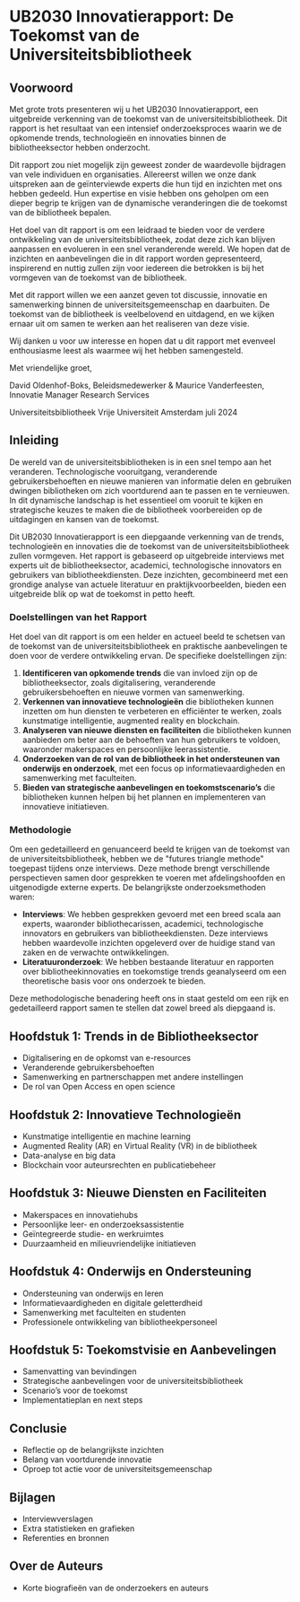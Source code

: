 # UB2030 Innovatierapport: De Toekomst van de Universiteitsbibliotheek

## Voorwoord
Met grote trots presenteren wij u het UB2030 Innovatierapport, een uitgebreide verkenning van de toekomst van de universiteitsbibliotheek. Dit rapport is het resultaat van een intensief onderzoeksproces waarin we de opkomende trends, technologieën en innovaties binnen de bibliotheeksector hebben onderzocht.

Dit rapport zou niet mogelijk zijn geweest zonder de waardevolle bijdragen van vele individuen en organisaties. Allereerst willen we onze dank uitspreken aan de geïnterviewde experts die hun tijd en inzichten met ons hebben gedeeld. Hun expertise en visie hebben ons geholpen om een dieper begrip te krijgen van de dynamische veranderingen die de toekomst van de bibliotheek bepalen.

Het doel van dit rapport is om een leidraad te bieden voor de verdere ontwikkeling van de universiteitsbibliotheek, zodat deze zich kan blijven aanpassen en evolueren in een snel veranderende wereld. We hopen dat de inzichten en aanbevelingen die in dit rapport worden gepresenteerd, inspirerend en nuttig zullen zijn voor iedereen die betrokken is bij het vormgeven van de toekomst van de bibliotheek.

Met dit rapport willen we een aanzet geven tot discussie, innovatie en samenwerking binnen de universiteitsgemeenschap en daarbuiten. De toekomst van de bibliotheek is veelbelovend en uitdagend, en we kijken ernaar uit om samen te werken aan het realiseren van deze visie.

Wij danken u voor uw interesse en hopen dat u dit rapport met evenveel enthousiasme leest als waarmee wij het hebben samengesteld.

Met vriendelijke groet,


David Oldenhof-Boks, Beleidsmedewerker
&
Maurice Vanderfeesten, Innovatie Manager Research Services

Universiteitsbibliotheek Vrije Universiteit Amsterdam
juli 2024



## Inleiding

De wereld van de universiteitsbibliotheken is in een snel tempo aan het veranderen. Technologische vooruitgang, veranderende gebruikersbehoeften en nieuwe manieren van informatie delen en gebruiken dwingen bibliotheken om zich voortdurend aan te passen en te vernieuwen. In dit dynamische landschap is het essentieel om vooruit te kijken en strategische keuzes te maken die de bibliotheek voorbereiden op de uitdagingen en kansen van de toekomst.

Dit UB2030 Innovatierapport is een diepgaande verkenning van de trends, technologieën en innovaties die de toekomst van de universiteitsbibliotheek zullen vormgeven. Het rapport is gebaseerd op uitgebreide interviews met experts uit de bibliotheeksector, academici, technologische innovators en gebruikers van bibliotheekdiensten. Deze inzichten, gecombineerd met een grondige analyse van actuele literatuur en praktijkvoorbeelden, bieden een uitgebreide blik op wat de toekomst in petto heeft.

### Doelstellingen van het Rapport

Het doel van dit rapport is om een helder en actueel beeld te schetsen van de toekomst van de universiteitsbibliotheek en praktische aanbevelingen te doen voor de verdere ontwikkeling ervan. De specifieke doelstellingen zijn:

1. **Identificeren van opkomende trends** die van invloed zijn op de bibliotheeksector, zoals digitalisering, veranderende gebruikersbehoeften en nieuwe vormen van samenwerking.
2. **Verkennen van innovatieve technologieën** die bibliotheken kunnen inzetten om hun diensten te verbeteren en efficiënter te werken, zoals kunstmatige intelligentie, augmented reality en blockchain.
3. **Analyseren van nieuwe diensten en faciliteiten** die bibliotheken kunnen aanbieden om beter aan de behoeften van hun gebruikers te voldoen, waaronder makerspaces en persoonlijke leerassistentie.
4. **Onderzoeken van de rol van de bibliotheek in het ondersteunen van onderwijs en onderzoek**, met een focus op informatievaardigheden en samenwerking met faculteiten.
5. **Bieden van strategische aanbevelingen en toekomstscenario’s** die bibliotheken kunnen helpen bij het plannen en implementeren van innovatieve initiatieven.

### Methodologie

Om een gedetailleerd en genuanceerd beeld te krijgen van de toekomst van de universiteitsbibliotheek, hebben we de "futures triangle methode" toegepast tijdens onze interviews. Deze methode brengt verschillende perspectieven samen door gesprekken te voeren met afdelingshoofden en uitgenodigde externe experts. De belangrijkste onderzoeksmethoden waren:

- **Interviews**: We hebben gesprekken gevoerd met een breed scala aan experts, waaronder bibliothecarissen, academici, technologische innovators en gebruikers van bibliotheekdiensten. Deze interviews hebben waardevolle inzichten opgeleverd over de huidige stand van zaken en de verwachte ontwikkelingen.
- **Literatuuronderzoek**: We hebben bestaande literatuur en rapporten over bibliotheekinnovaties en toekomstige trends geanalyseerd om een theoretische basis voor ons onderzoek te bieden.

Deze methodologische benadering heeft ons in staat gesteld om een rijk en gedetailleerd rapport samen te stellen dat zowel breed als diepgaand is.


## Hoofdstuk 1: Trends in de Bibliotheeksector
- Digitalisering en de opkomst van e-resources
- Veranderende gebruikersbehoeften
- Samenwerking en partnerschappen met andere instellingen
- De rol van Open Access en open science

## Hoofdstuk 2: Innovatieve Technologieën
- Kunstmatige intelligentie en machine learning
- Augmented Reality (AR) en Virtual Reality (VR) in de bibliotheek
- Data-analyse en big data
- Blockchain voor auteursrechten en publicatiebeheer

## Hoofdstuk 3: Nieuwe Diensten en Faciliteiten
- Makerspaces en innovatiehubs
- Persoonlijke leer- en onderzoeksassistentie
- Geïntegreerde studie- en werkruimtes
- Duurzaamheid en milieuvriendelijke initiatieven

## Hoofdstuk 4: Onderwijs en Ondersteuning
- Ondersteuning van onderwijs en leren
- Informatievaardigheden en digitale geletterdheid
- Samenwerking met faculteiten en studenten
- Professionele ontwikkeling van bibliotheekpersoneel

## Hoofdstuk 5: Toekomstvisie en Aanbevelingen
- Samenvatting van bevindingen
- Strategische aanbevelingen voor de universiteitsbibliotheek
- Scenario’s voor de toekomst
- Implementatieplan en next steps

## Conclusie
- Reflectie op de belangrijkste inzichten
- Belang van voortdurende innovatie
- Oproep tot actie voor de universiteitsgemeenschap

## Bijlagen
- Interviewverslagen
- Extra statistieken en grafieken
- Referenties en bronnen

## Over de Auteurs
- Korte biografieën van de onderzoekers en auteurs
